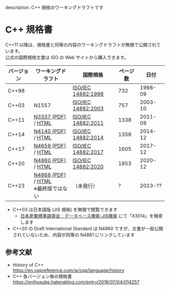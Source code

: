 description: C++ 規格のワーキングドラフトです

# C++ 規格書

C++11 以降は、規格書と同等の内容のワーキングドラフトが無償で公開されています。  
公式の国際規格文書は ISO の Web サイトから購入できます。

| バージョン | ワーキングドラフト                                                                                  | 国際規格                                                         | ページ数 | 日付      |
|-------|--------------------------------------------------------------------------------------------|---------------------------------------------------------------|------|---------|
| C++98 |                                                                                            | [ISO/IEC 14882:1998](https://www.iso.org/standard/25845.html) | 732  | 1998-09 |
| C++03 | N1557                                                                                      | [ISO/IEC 14882:2003](https://www.iso.org/standard/38110.html) | 757  | 2003-10 |
| C++11 | [N3337 (PDF)](http://wg21.link/n3337) / [HTML](https://timsong-cpp.github.io/cppwp/n3337/) | [ISO/IEC 14882:2011](https://www.iso.org/standard/50372.html) | 1338 | 2011-09 |
| C++14 | [N4140 (PDF)](http://wg21.link/n4140) / [HTML](https://timsong-cpp.github.io/cppwp/n4140/) | [ISO/IEC 14882:2014](https://www.iso.org/standard/64029.html) | 1358 | 2014-12 |
| C++17 | [N4659 (PDF)](http://wg21.link/n4659) / [HTML](https://timsong-cpp.github.io/cppwp/n4659/) | [ISO/IEC 14882:2017](https://www.iso.org/standard/68564.html) | 1605 | 2017-12 |
| C++20 | [N4860 (PDF)](http://wg21.link/n4861) / [HTML](https://timsong-cpp.github.io/cppwp/n4861/) | [ISO/IEC 14882:2020](https://www.iso.org/standard/79358.html) | 1853 | 2020-12 |
| C++23 | [N4868 (PDF)](http://wg21.link/n4868) / [HTML](http://eel.is/c++draft/)<br>※最終版ではない | （未発行）                                                    | ?    | 2023-?? |

- C++03 は日本語版 (JIS 規格) を無償で閲覧できます
    - [日本産業標準調査会：データベース検索-JIS検索](https://www.jisc.go.jp/app/jis/general/GnrJISSearch.html) にて「X3014」を検索します
- C++20 の Draft International Standard は N4860 ですが、文書が一般公開されていないため、内容が同等の N4861 にリンクしています

## 参考文献

- History of C++  
    https://en.cppreference.com/w/cpp/language/history
- C++ 各バージョン毎の規格書  
    https://onihusube.hatenablog.com/entry/2018/07/04/014257
